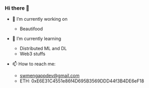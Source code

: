 ### Hi there 👋

- 🔭 I’m currently working on
  - Beautifood


- 🌱 I’m currently learning
  - Distributed ML and DL
  - Web3 stuffs
 
- 📫 How to reach me:
  - swmengappdev@gmail.com
  - ETH: 0xE6E31C4551e86f4D695B3569DDD44f3B4DE6eF18

<!--
**wms2537/wms2537** is a ✨ _special_ ✨ repository because its `README.md` (this file) appears on your GitHub profile.

Here are some ideas to get you started:

- 🔭 I’m currently working on ...
- 🌱 I’m currently learning ...
- 👯 I’m looking to collaborate on ...
- 🤔 I’m looking for help with ...
- 💬 Ask me about ...
- 📫 How to reach me: ...
- 😄 Pronouns: ...
- ⚡ Fun fact: ...
-->
